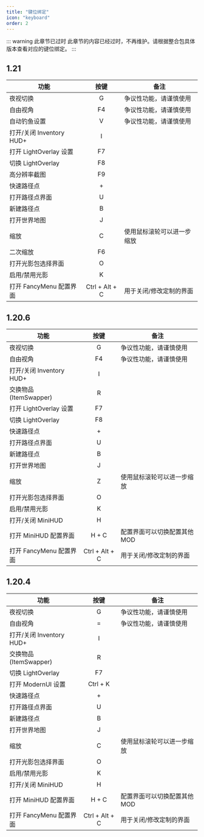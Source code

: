 ```yaml
---
title: "键位绑定"
icon: "keyboard"
order: 2
---
```


::: warning 此章节已过时
此章节的内容已经过时，不再维护。请根据整合包具体版本查看对应的键位绑定。
:::

## 1.21

| 功能                     |      按键      | 备注                       |
| ------------------------ | :------------: | -------------------------- |
| 夜视切换                 |       G        | 争议性功能，请谨慎使用     |
| 自由视角                 |       F4       | 争议性功能，请谨慎使用     |
| 自动钓鱼设置             |       V        | 争议性功能，请谨慎使用     |
| 打开/关闭 Inventory HUD+ |       I        |                            |
| 打开 LightOverlay 设置   |       F7       |                            |
| 切换 LightOverlay        |       F8       |                            |
| 高分辨率截图             |       F9       |                            |
| 快速路径点               |       +        |                            |
| 打开路径点界面           |       U        |                            |
| 新建路径点               |       B        |                            |
| 打开世界地图             |       J        |                            |
| 缩放                     |       C        | 使用鼠标滚轮可以进一步缩放 |
| 二次缩放                 |       F6       |                            |
| 打开光影包选择界面       |       O        |                            |
| 启用/禁用光影            |       K        |                            |
| 打开 FancyMenu 配置界面  | Ctrl + Alt + C | 用于关闭/修改定制的界面    |

## 1.20.6

| 功能                     |      按键      | 备注                         |
| ------------------------ | :------------: | ---------------------------- |
| 夜视切换                 |       G        | 争议性功能，请谨慎使用       |
| 自由视角                 |       F4       | 争议性功能，请谨慎使用       |
| 打开/关闭 Inventory HUD+ |       I        |                              |
| 交换物品 (ItemSwapper)   |       R        |                              |
| 打开 LightOverlay 设置   |       F7       |                              |
| 切换 LightOverlay        |       F8       |                              |
| 快速路径点               |       +        |                              |
| 打开路径点界面           |       U        |                              |
| 新建路径点               |       B        |                              |
| 打开世界地图             |       J        |                              |
| 缩放                     |       Z        | 使用鼠标滚轮可以进一步缩放   |
| 打开光影包选择界面       |       O        |                              |
| 启用/禁用光影            |       K        |                              |
| 打开/关闭 MiniHUD        |       H        |                              |
| 打开 MiniHUD 配置界面    |     H + C      | 配置界面可以切换配置其他 MOD |
| 打开 FancyMenu 配置界面  | Ctrl + Alt + C | 用于关闭/修改定制的界面      |

## 1.20.4

| 功能                     |      按键      | 备注                         |
| ------------------------ | :------------: | ---------------------------- |
| 夜视切换                 |       G        | 争议性功能，请谨慎使用       |
| 自由视角                 |       =        | 争议性功能，请谨慎使用       |
| 打开/关闭 Inventory HUD+ |       I        |                              |
| 交换物品 (ItemSwapper)   |       R        |                              |
| 切换 LightOverlay        |       F7       |                              |
| 打开 ModernUI 设置       |    Ctrl + K    |                              |
| 快速路径点               |       +        |                              |
| 打开路径点界面           |       U        |                              |
| 新建路径点               |       B        |                              |
| 打开世界地图             |       J        |                              |
| 缩放                     |       C        | 使用鼠标滚轮可以进一步缩放   |
| 打开光影包选择界面       |       O        |                              |
| 启用/禁用光影            |       K        |                              |
| 打开/关闭 MiniHUD        |       H        |                              |
| 打开 MiniHUD 配置界面    |     H + C      | 配置界面可以切换配置其他 MOD |
| 打开 FancyMenu 配置界面  | Ctrl + Alt + C | 用于关闭/修改定制的界面      |
